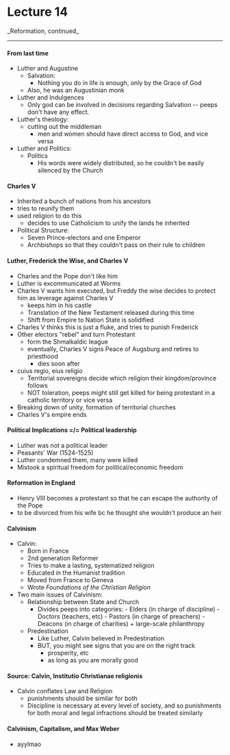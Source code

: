 <h1>Lecture 14</h1>
_Reformation, continued_

---

<h4>From last time</h4>

  * Luther and Augustine
      - Salvation:
          + Nothing you do in life is enough, only by the Grace of God
      - Also, he was an Augustinian monk
  * Luther and Indulgences
      - Only god can be involved in decisions regarding Salvation -- peeps don't have any effect.
  * Luther's theology:
      - cutting out the middleman
          + men and women should have direct access to God, and vice versa
  * Luther and Politics:
      - Politics
          + His words were widely distributed, so he couldn't be easily silenced by the Church

<h4>Charles V</h4>

  * Inherited a bunch of nations from his ancestors
  * tries to reunify them
  * used religion to do this
      - decides to use Catholicism to unify the lands he inherited
  * Political Structure:
      - Seven Prince-electors and one Emperor
      - Archbishops so that they couldn't pass on their rule to children

<h4>Luther, Frederick the Wise, and Charles V</h4>

  * Charles and the Pope don't like him
  * Luther is excommunicated at Worms
  * Charles V wants him executed, but Freddy the wise decides to protect him as leverage against Charles V
      - keeps him in his castle
      - Translation of the New Testament released during this time
      - Shift from Empire to Nation State is solidified
  * Charles V thinks this is just a fluke, and tries to punish Frederick
  * Other electors "rebel" and turn Protestant
      - form the Shmalkaldic league
      - eventually, Charles V signs Peace of Augsburg and retires to priesthood
          + dies soon after
  * cuius regio, eius religio
      - Territorial sovereigns decide which religion their kingdom/province follows
      - NOT toleration, peeps might still get killed for being protestant in a catholic territory or vice versa
  * Breaking down of unity, formation of territorial churches
  * Charles V's empire ends

<h4>Political Implications =/= Political leadership</h4>

  * Luther was not a political leader
  * Peasants' War (1524-1525)
  * Luther condemned them, many were killed
  * Mistook a spiritual freedom for political/economic freedom

<h4>Reformation in England</h4>

  * Henry VIII becomes a protestant so that he can escape the authority of the Pope
  * to be divorced from his wife bc he thought she wouldn't produce an heir

<h4>Calvinism</h4>

  * Calvin:
      - Born in France
      - 2nd generation Reformer
      - Tries to make a lasting, systematized religion
      - Educated in the Humanist tradition
      - Moved from France to Geneva
      - Wrote _Foundations of the Christian Religion_
  * Two main issues of Calvinism:   
      - Relationship between State and Church
          + Divides peeps into categories:
                  - Elders (in charge of discipline)
                  - Doctors (teachers, etc)
                  - Pastors (in charge of preachers)
                  - Deacons (in charge of charities)
                      + large-scale philanthropy
      - Predestination
          + Like Luther, Calvin believed in Predestination
          + BUT, you might see signs that you are on the right track
              * prosperity, etc
              * as long as you are morally good

<h4>Source: Calvin, Institutio Christianae religionis</h4>

  * Calvin conflates Law and Religion
      - punishments should be similar for both
      - Discipline is necessary at every level of society, and so punishments for both moral and legal infractions should be treated similarly


<h4>Calvinism, Capitalism, and Max Weber</h4>

  * ayylmao